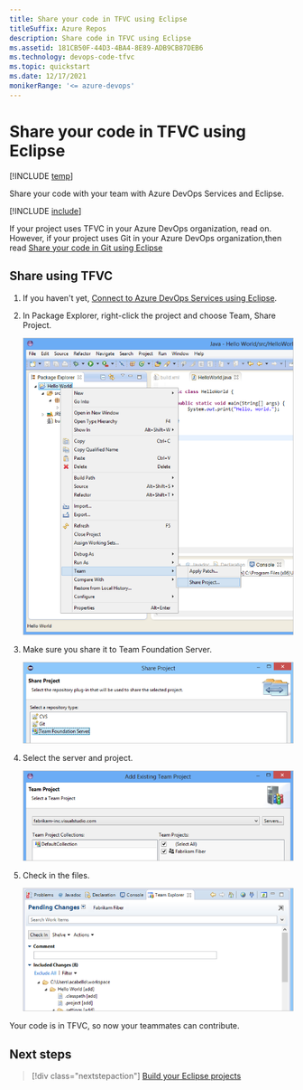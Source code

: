 ```yaml
---
title: Share your code in TFVC using Eclipse
titleSuffix: Azure Repos
description: Share code in TFVC using Eclipse
ms.assetid: 181CB50F-44D3-4BA4-8E89-ADB9CB87DEB6
ms.technology: devops-code-tfvc
ms.topic: quickstart
ms.date: 12/17/2021
monikerRange: '<= azure-devops'
---
```



# Share your code in TFVC using Eclipse

[!INCLUDE [temp](../includes/version-tfs-2013-cloud.md)] 


Share your code with your team with Azure DevOps Services and Eclipse.

[!INCLUDE [include](includes/connect-eclipse-to-vso.md)]

If your project uses TFVC in your Azure DevOps organization, read on. However, if your project uses Git in your Azure DevOps organization,then read [Share your code in Git using Eclipse](../../repos/git/share-your-code-in-git-eclipse.md)

<a name="tfvc"></a>
## Share using TFVC

1. If you haven't yet, [Connect to Azure DevOps Services using Eclipse](../../organizations/projects/connect-to-projects.md).

2. In Package Explorer, right-click the project and choose Team, Share Project.

   ![In the Package Explorer, the project's context menu, Team, Share Project](./media/share-project.png)

3. Make sure you share it to Team Foundation Server.

   ![Share Project dialog box with tfvc selected](./media/share-your-code-in-tfvc-eclipse/share-project-tfvc.png)

4. Select the server and project.

   ![Select Project](../../media/add-existing-team-project.png)

5. Check in the files.

   ![Check in pending changes](./media/share-your-code-in-tfvc-eclipse/checkin-changes-tfvc.png)

Your code is in TFVC, so now your teammates can contribute.

## Next steps

> [!div class="nextstepaction"]
> [Build your Eclipse projects](../../pipelines/ecosystems/java.md) 